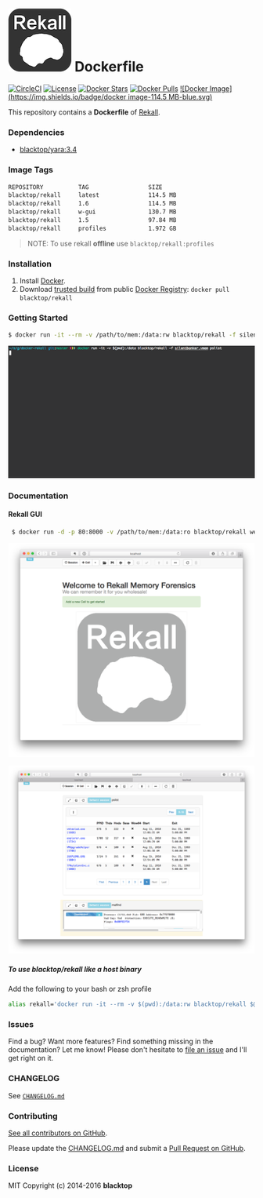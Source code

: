 ![rekall-logo](https://github.com/blacktop/docker-rekall/raw/master/docs/logo.png) Dockerfile
=============================================================================================

[![CircleCI](https://circleci.com/gh/blacktop/docker-rekall.png?style=shield)](https://circleci.com/gh/blacktop/docker-rekall) [![License](http://img.shields.io/:license-mit-blue.svg)](http://doge.mit-license.org) [![Docker Stars](https://img.shields.io/docker/stars/blacktop/rekall.svg)](https://hub.docker.com/r/blacktop/rekall/) [![Docker Pulls](https://img.shields.io/docker/pulls/blacktop/rekall.svg)](https://hub.docker.com/r/blacktop/rekall/) [![Docker Image](https://img.shields.io/badge/docker image-114.5 MB-blue.svg)](https://hub.docker.com/r/blacktop/rekall/)

This repository contains a **Dockerfile** of [Rekall](http://www.rekall-forensic.com/index.html).

### Dependencies

-	[blacktop/yara:3.4](https://registry.hub.docker.com/u/blacktop/yara/)

### Image Tags

```bash
REPOSITORY          TAG                 SIZE
blacktop/rekall     latest              114.5 MB
blacktop/rekall     1.6                 114.5 MB
blacktop/rekall     w-gui               130.7 MB
blacktop/rekall     1.5                 97.84 MB
blacktop/rekall     profiles            1.972 GB
```

> NOTE: To use rekall **offline** use `blacktop/rekall:profiles`

### Installation

1.	Install [Docker](https://docs.docker.com).
2.	Download [trusted build](https://hub.docker.com/r/blacktop/rekall/) from public [Docker Registry](https://hub.docker.com/): `docker pull blacktop/rekall`

### Getting Started

```bash
$ docker run -it --rm -v /path/to/mem:/data:rw blacktop/rekall -f silentbanker.vmem pslist
```

![pslist-example](https://github.com/blacktop/docker-rekall/raw/master/docs/pslist_example.gif)

### Documentation

#### Rekall GUI

```bash
 $ docker run -d -p 80:8000 -v /path/to/mem:/data:ro blacktop/rekall webconsole --worksheet /tmp --host 0.0.0.0 --port 8000
```

![gui-home](https://github.com/blacktop/docker-rekall/raw/master/docs/gui-home.png)

![gui-silentbanker](https://github.com/blacktop/docker-rekall/raw/master/docs/gui-silentbanker.png)

##### To use **blacktop/rekall** like a host binary

Add the following to your bash or zsh profile

```bash
alias rekall='docker run -it --rm -v $(pwd):/data:rw blacktop/rekall $@'
```

### Issues

Find a bug? Want more features? Find something missing in the documentation? Let me know! Please don't hesitate to [file an issue](https://github.com/blacktop/docker-rekall/issues/new) and I'll get right on it.

### CHANGELOG

See [`CHANGELOG.md`](https://github.com/blacktop/docker-rekall/blob/master/CHANGELOG.md)

### Contributing

[See all contributors on GitHub](https://github.com/blacktop/docker-rekall/graphs/contributors).

Please update the [CHANGELOG.md](https://github.com/blacktop/docker-rekall/blob/master/CHANGELOG.md) and submit a [Pull Request on GitHub](https://help.github.com/articles/using-pull-requests/).

### License

MIT Copyright (c) 2014-2016 **blacktop**
